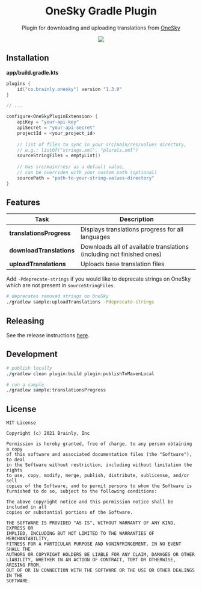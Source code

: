 <h1 align="center">OneSky Gradle Plugin</h1>
<p align="center">
Plugin for downloading and uploading translations from <a href="https://www.oneskyapp.com/">OneSky</a>
</p>

<p align="center">
    <img src="https://img.shields.io/badge/version-1.3.0-blue.svg">
</p>

## Installation

**app/build.gradle.kts**
```kotlin
plugins {
    id("co.brainly.onesky") version "1.3.0"
}

// ...

configure<OneSkyPluginExtension> {
    apiKey = "your-api-key"
    apiSecret = "your-api-secret"
    projectId = <your_project_id>
    
    // list of files to sync in your src/main/res/values directory, 
    // e.g.: listOf("strings.xml", "plurals.xml")
    sourceStringFiles = emptyList()
    
    // has src/main/res/ as a default value,    
    // can be overriden with your custom path (optional)
    sourcePath = "path-to-your-string-values-directory"
}
```

## Features

| Task                 | Description                                                              |
|----------------------|--------------------------------------------------------------------------|
| **translationsProgress** | Displays translations progress for all languages                      |
| **downloadTranslations** | Downloads all of available translations (including not finished ones) |
| **uploadTranslations**  | Uploads base translation files |

Add `-Pdeprecate-strings` if you would like to deprecate strings on OneSky which are not present in `sourceStringFiles`.

```bash
# deprecates removed strings on OneSky
./gradlew sample:uploadTranslations -Pdeprecate-strings
```
## Releasing

See the release instructions [here](HOW_TO_RELEASE.md).

## Development

```bash
# publish locally
./gradlew clean plugin:build plugin:publishToMavenLocal

# run a sample
./gradlew sample:translationsProgress
```

## License

```
MIT License

Copyright (c) 2021 Brainly, Inc

Permission is hereby granted, free of charge, to any person obtaining a copy
of this software and associated documentation files (the "Software"), to deal
in the Software without restriction, including without limitation the rights
to use, copy, modify, merge, publish, distribute, sublicense, and/or sell
copies of the Software, and to permit persons to whom the Software is
furnished to do so, subject to the following conditions:

The above copyright notice and this permission notice shall be included in all
copies or substantial portions of the Software.

THE SOFTWARE IS PROVIDED "AS IS", WITHOUT WARRANTY OF ANY KIND, EXPRESS OR
IMPLIED, INCLUDING BUT NOT LIMITED TO THE WARRANTIES OF MERCHANTABILITY,
FITNESS FOR A PARTICULAR PURPOSE AND NONINFRINGEMENT. IN NO EVENT SHALL THE
AUTHORS OR COPYRIGHT HOLDERS BE LIABLE FOR ANY CLAIM, DAMAGES OR OTHER
LIABILITY, WHETHER IN AN ACTION OF CONTRACT, TORT OR OTHERWISE, ARISING FROM,
OUT OF OR IN CONNECTION WITH THE SOFTWARE OR THE USE OR OTHER DEALINGS IN THE
SOFTWARE.
```
